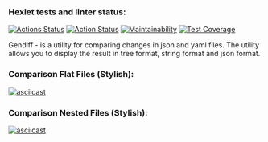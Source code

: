 ### Hexlet tests and linter status:
[![Actions Status](https://github.com/AidDeathLord/python-project-50/workflows/hexlet-check/badge.svg)](https://github.com/AidDeathLord/python-project-50/actions)
[![Action Status](https://github.com/AidDeathLord/python-project-50/actions/workflows/pyci.yml/badge.svg)](https://github.com/AidDeathLord/python-project-50/actions)
[![Maintainability](https://api.codeclimate.com/v1/badges/fa9921e88e4a165f3209/maintainability)](https://codeclimate.com/github/AidDeathLord/python-project-50/maintainability)
[![Test Coverage](https://api.codeclimate.com/v1/badges/fa9921e88e4a165f3209/test_coverage)](https://codeclimate.com/github/AidDeathLord/python-project-50/test_coverage)


Gendiff - is a utility for comparing changes in json and yaml files. 
The utility allows you to display the result in tree format, 
string format and json format.

### Comparison Flat Files (Stylish):
[![asciicast](https://asciinema.org/a/uYlEj9Bly7pCVzrBKxld3tUOA.svg)](https://asciinema.org/a/uYlEj9Bly7pCVzrBKxld3tUOA)

### Comparison Nested Files (Stylish):
[![asciicast](https://asciinema.org/a/tKPPjTAQnT8lih1cYkioFIs6x.svg)](https://asciinema.org/a/tKPPjTAQnT8lih1cYkioFIs6x)
